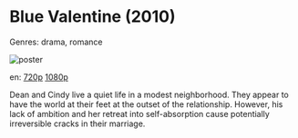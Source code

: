 # Blue Valentine (2010)

Genres: drama, romance

![poster](http://image.tmdb.org/t/p/w500/cbDlIgZDqsEMOGXgqJikkojC7uL.jpg)

en:
  [720p](magnet:?xt=urn:btih:9D7EE7E43FF81629D6C2C2125A68DDDCE296D06F&tr=udp://glotorrents.pw:6969/announce&tr=udp://tracker.opentrackr.org:1337/announce&tr=udp://torrent.gresille.org:80/announce&tr=udp://tracker.openbittorrent.com:80&tr=udp://tracker.coppersurfer.tk:6969&tr=udp://tracker.leechers-paradise.org:6969&tr=udp://p4p.arenabg.ch:1337&tr=udp://tracker.internetwarriors.net:1337)
  [1080p](magnet:?xt=urn:btih:ACB7E6AC98F87BAE881639AD66B938EEB3BF3F36&tr=udp://glotorrents.pw:6969/announce&tr=udp://tracker.opentrackr.org:1337/announce&tr=udp://torrent.gresille.org:80/announce&tr=udp://tracker.openbittorrent.com:80&tr=udp://tracker.coppersurfer.tk:6969&tr=udp://tracker.leechers-paradise.org:6969&tr=udp://p4p.arenabg.ch:1337&tr=udp://tracker.internetwarriors.net:1337)
  


Dean and Cindy live a quiet life in a modest neighborhood. They appear to have the world at their feet at the outset of the relationship. However, his lack of ambition and her retreat into self-absorption cause potentially irreversible cracks in their marriage.